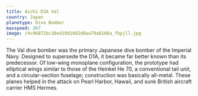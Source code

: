 ```yaml
---
title: Aichi D3A Val
country: Japan
planetype: Dive Bomber
maxspeed: 267
image: /4c96072bc38ed19d1682d8aa79a8166a_fbpjll.jpg
---
```

The Val dive bomber was the primary Japanese dive bomber of the Imperial Navy. Designed to supersede the D1A, it became far better known than its predecessor. Of low-wing monoplane configuration, the prototype had elliptical wings similar to those of the Heinkel He 70, a conventional tail unit, and a circular-section fuselage; construction was basically all-metal. These planes helped in the attack on Pearl Harbor, Hawaii, and sunk British aircraft carrier HMS Hermes.